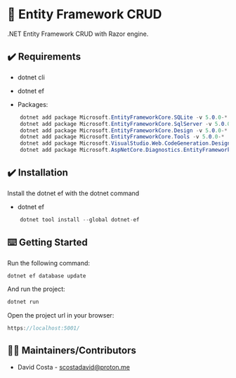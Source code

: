 # 🦐 Entity Framework CRUD

.NET Entity Framework CRUD with Razor engine.

## ✔️ Requirements

* dotnet cli
* dotnet ef

* Packages:
```c#
    dotnet add package Microsoft.EntityFrameworkCore.SQLite -v 5.0.0-*
    dotnet add package Microsoft.EntityFrameworkCore.SqlServer -v 5.0.0-*
    dotnet add package Microsoft.EntityFrameworkCore.Design -v 5.0.0-*
    dotnet add package Microsoft.EntityFrameworkCore.Tools -v 5.0.0-*
    dotnet add package Microsoft.VisualStudio.Web.CodeGeneration.Design -v 5.0.0-*
    dotnet add package Microsoft.AspNetCore.Diagnostics.EntityFrameworkCore -v 5.0.0-*
```

## ✔️ Installation

Install the dotnet ef with the dotnet command

* dotnet ef
```c#
    dotnet tool install --global dotnet-ef
```

## ⌨️ Getting Started

Run the following command:

```c#
dotnet ef database update
```

And run the project:

```c#
dotnet run
```

Open the project url in your browser:
```c#
https://localhost:5001/
```

## 👨‍💻 Maintainers/Contributors

* David Costa - [scostadavid@proton.me](mailto:scostadavid@proton.me)
